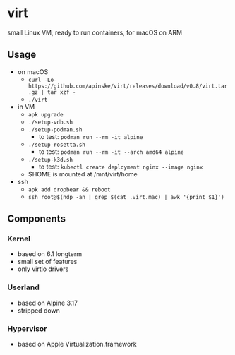 # virt
small Linux VM, ready to run containers, for macOS on ARM

## Usage
* on macOS
  * `curl -Lo- https://github.com/apinske/virt/releases/download/v0.8/virt.tar.gz | tar xzf -`
  * `./virt`
* in VM
  * `apk upgrade`
  * `./setup-vdb.sh`
  * `./setup-podman.sh`
    * to test: `podman run --rm -it alpine`
  * `./setup-rosetta.sh`
    * to test: `podman run --rm -it --arch amd64 alpine`
  * `./setup-k3d.sh`
    * to test: `kubectl create deployment nginx --image nginx`
  * $HOME is mounted at /mnt/virt/home
* ssh
  * `apk add dropbear && reboot`
  * `ssh root@$(ndp -an | grep $(cat .virt.mac) | awk '{print $1}')`

## Components
### Kernel
* based on 6.1 longterm
* small set of features
* only virtio drivers

### Userland
* based on Alpine 3.17
* stripped down

### Hypervisor
* based on Apple Virtualization.framework
